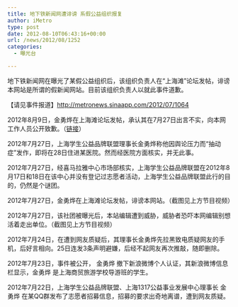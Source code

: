 ```yaml
---
title: 地下铁新闻网遭诽谤 系假公益组织报复
author: iMetro
type: post
date: 2012-08-10T06:43:16+00:00
url: /news/2012/08/1252
categories:
  - 曝光台

---
```

地下铁新闻网在曝光了某假公益组织后，该组织负责人在“上海滩”论坛发帖，诽谤本网站是所谓的假新闻网站。目前该组织负责人以就此事件道歉。

【请见事件报道】<http://metronews.sinaapp.com/2012/07/1064>

2012年8月9日，金勇烨在上海滩论坛发帖，承认其在7月27日出言不实，向本网工作人员公开致歉。（<a href="http://www.6665.com/forum.php?mod=viewthread&tid=1817234" target="_blank">链接</a>）

2012年7月27日，上海学生公益品牌联盟理事长金勇烨称他因舆论压力而“抽动症”发作，即将在28日住进某医院。然而经医院方面核实，并无此事。

2012年7月27日，经喜马拉雅中心市场部核实，上海学生公益品牌联盟在2012年8月17日和18日在该中心并没有登记过志愿者活动，上海学生公益品牌联盟此行的目的，仍然是个谜团。

2012年7月27日，金勇烨在上海滩论坛发帖，诽谤本网站。（截图见上方节目视频）

2012年7月27日，该社团被曝光后，本站编辑遭到威胁，威胁者恐吓本网编辑别想活着走出单位。（截图见上方节目视频）

2012年7月24日，在遭到网友质疑后，其理事长金勇烨先拉黑致电质疑网友的手机，后好言相向。25日连发3条声明避嫌，后经不起网友再次推敲，随即删除。

2012年7月23日，事件被公开， 金勇烨 撤下新浪微博个人认证，其新浪微博信息栏显示，金勇烨 是上海商贸旅游学校导游班的学生。

2012年7月22日，上海学生公益品牌联盟、上海1317公益事业发展中心理事长 金勇烨 在某QQ群发布了志愿者招募信息，招募的要求出奇地离谱，遭到网友质疑。
